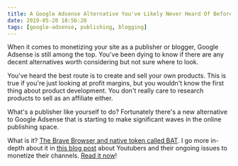 ```yaml
---
title: A Google Adsense Alternative You've Likely Never Heard Of Before
date: 2019-05-20 18:56:28
tags: [google-adsense, publishing, blogging]
---
```


When it comes to monetizing your site as a publisher or blogger, Google Adsense is still among the top. You've been dying to know if there are any decent alternatives worth considering but not sure where to look.

You've heard the best route is to create and sell your own products. This is true if you're just looking at profit margins, but you wouldn't know the first thing about product development. You don't really care to research products to sell as an affiliate either.

What's a publisher like yourself to do? Fortunately there's a new alternative to Google Adsense that is starting to make significant waves in the online publishing space.

What is it? [The Brave Browser and native token called BAT](https://publishers.basicattentiontoken.org/). I go more in-depth about it in [this blog post](https://blog.stevelongoria.net/2019/04/25/why-youtubers-struggle-to-make-money/) about Youtubers and their ongoing issues to monetize their channels. [Read it now](https://blog.stevelongoria.net/2019/04/25/why-youtubers-struggle-to-make-money/)!

